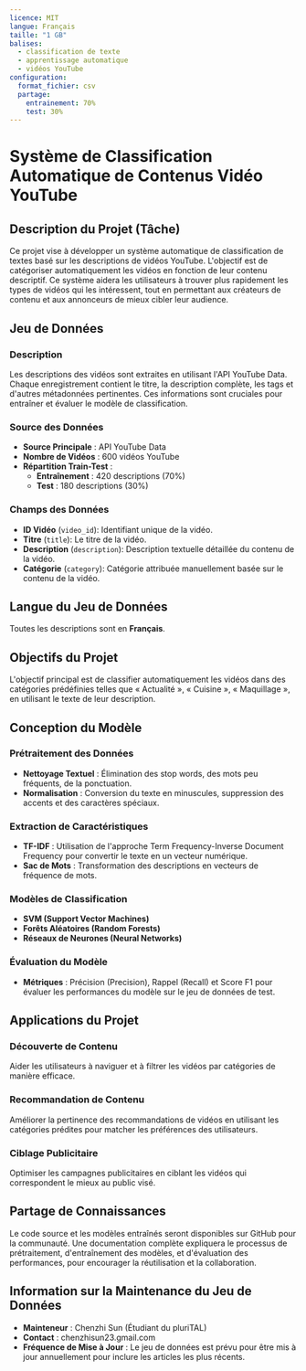 ```yaml
---
licence: MIT
langue: Français
taille: "1 GB"
balises:
  - classification de texte
  - apprentissage automatique
  - vidéos YouTube
configuration:
  format_fichier: csv
  partage:
    entrainement: 70%
    test: 30%
---
```


# Système de Classification Automatique de Contenus Vidéo YouTube

## Description du Projet (Tâche)
Ce projet vise à développer un système automatique de classification de textes basé sur les descriptions de vidéos YouTube. L'objectif est de catégoriser automatiquement les vidéos en fonction de leur contenu descriptif. Ce système aidera les utilisateurs à trouver plus rapidement les types de vidéos qui les intéressent, tout en permettant aux créateurs de contenu et aux annonceurs de mieux cibler leur audience.

## Jeu de Données

### Description
Les descriptions des vidéos sont extraites en utilisant l'API YouTube Data. Chaque enregistrement contient le titre, la description complète, les tags et d'autres métadonnées pertinentes. Ces informations sont cruciales pour entraîner et évaluer le modèle de classification.

### Source des Données
- **Source Principale** : API YouTube Data
- **Nombre de Vidéos** : 600 vidéos YouTube
- **Répartition Train-Test** :
  - **Entraînement** : 420 descriptions (70%)
  - **Test** : 180 descriptions (30%)

### Champs des Données
- **ID Vidéo** (`video_id`): Identifiant unique de la vidéo.
- **Titre** (`title`): Le titre de la vidéo.
- **Description** (`description`): Description textuelle détaillée du contenu de la vidéo.
- **Catégorie** (`category`): Catégorie attribuée manuellement basée sur le contenu de la vidéo.

## Langue du Jeu de Données
Toutes les descriptions sont en **Français**.

## Objectifs du Projet
L'objectif principal est de classifier automatiquement les vidéos dans des catégories prédéfinies telles que « Actualité », « Cuisine », « Maquillage », en utilisant le texte de leur description.

## Conception du Modèle

### Prétraitement des Données
- **Nettoyage Textuel** : Élimination des stop words, des mots peu fréquents, de la ponctuation.
- **Normalisation** : Conversion du texte en minuscules, suppression des accents et des caractères spéciaux.

### Extraction de Caractéristiques
- **TF-IDF** : Utilisation de l'approche Term Frequency-Inverse Document Frequency pour convertir le texte en un vecteur numérique.
- **Sac de Mots** : Transformation des descriptions en vecteurs de fréquence de mots.

### Modèles de Classification
- **SVM (Support Vector Machines)**
- **Forêts Aléatoires (Random Forests)**
- **Réseaux de Neurones (Neural Networks)**

### Évaluation du Modèle
- **Métriques** : Précision (Precision), Rappel (Recall) et Score F1 pour évaluer les performances du modèle sur le jeu de données de test.

## Applications du Projet

### Découverte de Contenu
Aider les utilisateurs à naviguer et à filtrer les vidéos par catégories de manière efficace.

### Recommandation de Contenu
Améliorer la pertinence des recommandations de vidéos en utilisant les catégories prédites pour matcher les préférences des utilisateurs.

### Ciblage Publicitaire
Optimiser les campagnes publicitaires en ciblant les vidéos qui correspondent le mieux au public visé.

## Partage de Connaissances
Le code source et les modèles entraînés seront disponibles sur GitHub pour la communauté. Une documentation complète expliquera le processus de prétraitement, d'entraînement des modèles, et d'évaluation des performances, pour encourager la réutilisation et la collaboration.

## Information sur la Maintenance du Jeu de Données
- **Mainteneur** : Chenzhi Sun (Étudiant du pluriTAL)
- **Contact** : chenzhisun23.gmail.com
- **Fréquence de Mise à Jour** : Le jeu de données est prévu pour être mis à jour annuellement pour inclure les articles les plus récents.